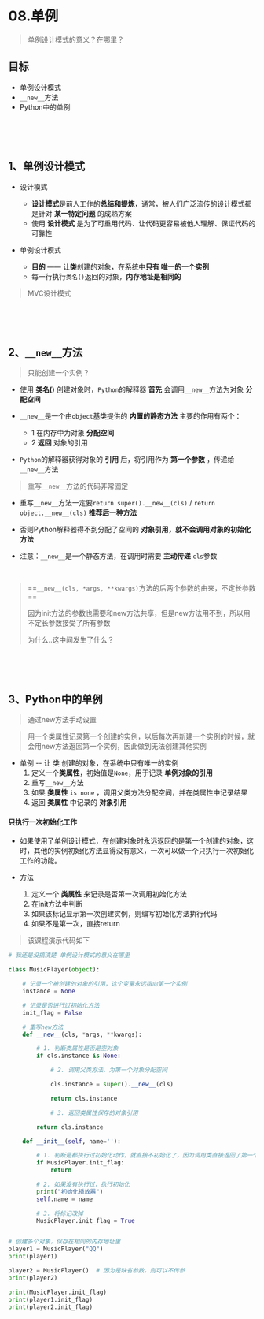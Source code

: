 # 08.单例

> 单例设计模式的意义？在哪里？

## 目标

- 单例设计模式
- `__new__`方法
- Python中的单例

<br><br><br>


## 1、单例设计模式

- 设计模式
	- **设计模式**是前人工作的**总结和提炼**，通常，被人们广泛流传的设计模式都是针对 **某一特定问题** 的成熟方案
	- 使用 **设计模式** 是为了可重用代码、让代码更容易被他人理解、保证代码的可靠性

- 单例设计模式
	- **目的** —— 让**类**创建的对象，在系统中**只有 唯一的一个实例**
	- 每一行执行`类名()`返回的对象，**内存地址是相同的**

> MVC设计模式

<br><br><br>

## 2、`__new__`方法

> 只能创建一个实例？

- 使用 **类名()** 创建对象时，`Python`的解释器 **首先** 会调用`__new__`方法为对象 **分配空间** 

- `__new__`是一个由`object`基类提供的 **内置的静态方法** 主要的作用有两个：
	- 1  在内存中为对象 **分配空间**
	- 2  **返回** 对象的引用
- `Python`的解释器获得对象的 **引用** 后，将引用作为 **第一个参数** ，传递给`__new__`方法

> 重写`__new__`方法的代码非常固定

- 重写`__new__`方法一定要`return super().__new__(cls)` / `return object.__new__(cls)`  **推荐后一种方法**

- 否则Python解释器得不到分配了空间的  **对象引用，就不会调用对象的初始化方法** 

- 注意：`__new__`是一个静态方法，在调用时需要 **主动传递** `cls`参数

<br>

> ==`__new__(cls, *args, **kwargs)`方法的后两个参数的由来，不定长参数==
>
> 因为init方法的参数也需要和new方法共享，但是new方法用不到，所以用不定长参数接受了所有参数
>
> 为什么..这中间发生了什么？


<br>
<br>
<br>

## 3、Python中的单例

> 通过new方法手动设置

> 用一个类属性记录第一个创建的实例，以后每次再新建一个实例的时候，就会用new方法返回第一个实例，因此做到无法创建其他实例

- 单例 -- 让 类 创建的对象，在系统中只有唯一的实例
	1. 定义一个**类属性**，初始值是`None`，用于记录 **单例对象的引用**
	2. 重写`__new__`方法
	3. 如果 **类属性** `is none` ，调用父类方法分配空间，并在类属性中记录结果
	4. 返回 **类属性** 中记录的 **对象引用**

#### 只执行一次初始化工作

- 如果使用了单例设计模式，在创建对象时永远返回的是第一个创建的对象，这时，其他的实例初始化方法显得没有意义，一次可以做一个只执行一次初始化工作的功能。

- 方法
	1. 定义一个 **类属性** 来记录是否第一次调用初始化方法
	2. 在init方法中判断
	3. 如果该标记显示第一次创建实例，则编写初始化方法执行代码
	4. 如果不是第一次，直接return

> 该课程演示代码如下

```python
# 我还是没搞清楚 单例设计模式的意义在哪里

class MusicPlayer(object):

    # 记录一个被创建的对象的引用，这个变量永远指向第一个实例
    instance = None

    # 记录是否进行过初始化方法
    init_flag = False

    # 重写new方法
    def __new__(cls, *args, **kwargs):

        # 1. 判断类属性是否是空对象
        if cls.instance is None:

            # 2. 调用父类方法，为第一个对象分配空间

            cls.instance = super().__new__(cls)

            return cls.instance

            # 3. 返回类属性保存的对象引用

        return cls.instance

    def __init__(self, name=''):

        # 1. 判断是都执行过初始化动作，就直接不初始化了，因为调用类直接返回了第一个实例
        if MusicPlayer.init_flag:
            return

        # 2. 如果没有执行过，执行初始化
        print("初始化播放器")
        self.name = name

        # 3. 将标记改掉
        MusicPlayer.init_flag = True


# 创建多个对象，保存在相同的内存地址里
player1 = MusicPlayer("QQ")
print(player1)

player2 = MusicPlayer()  # 因为是缺省参数，则可以不传参
print(player2)

print(MusicPlayer.init_flag)
print(player1.init_flag)
print(player2.init_flag)
```














